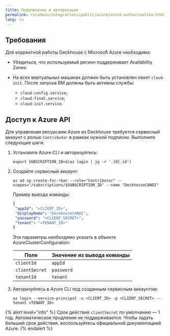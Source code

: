 ```yaml
---
title: Подключение и авторизация
permalink: ru/admin/integrations/public/azure/azure-authorization.html
lang: ru
---
```


## Требования

Для корректной работы Deckhouse с Microsoft Azure необходимо:

- Убедиться, что используемый регион поддерживает Availability Zones.
- На всех виртуальных машинах должен быть установлен пакет `cloud-init`. После запуска ВМ должны быть активны службы:

  - `cloud-config.service`;
  - `cloud-final.service`;
  - `cloud-init.service`.

## Доступ к Azure API

Для управления ресурсами Azure из Deckhouse требуется сервисный аккаунт с ролью `Contributor` в рамках нужной подписки. Выполните следующие шаги:

1. Установите Azure CLI и авторизуйтесь:

   ```console
   export SUBSCRIPTION_ID=$(az login | jq -r '.[0].id')
   ```

1. Создайте сервисный аккаунт:

   ```console
   az ad sp create-for-rbac --role="Contributor" --scopes="/subscriptions/$SUBSCRIPTION_ID" --name "DeckhouseCANDI"
   ```

   Пример вывода команды:

   ```yaml
   {
    "appId": "<CLIENT_ID>",
    "displayName": "DeckhouseCANDI",
    "password": "<CLIENT_SECRET>",
    "tenant": "<TENANT_ID>"
   }
   ```

   Эти параметры необходимо указать в объекте AzureClusterConfiguration:

   | Поле           | Значение из вывода команды |
   |----------------|-----------------------------|
   | `clientId`     | `appId`                     |
   | `clientSecret` | `password`                  |
   | `tenantId`     | `tenant`                    |

1. Авторизуйтесь в Azure CLI под созданным сервисным аккаунтом:

   ```console
   az login --service-principal -u <CLIENT_ID> -p <CLIENT_SECRET> --tenant <TENANT_ID>
   ```

{% alert level="info" %}
Срок действия `clientSecret` по умолчанию — 1 год. Автоматическое продление не поддерживается. Чтобы задать больший срок действия, воспользуйтесь официальной документацией Azure.
{% endalert %}
